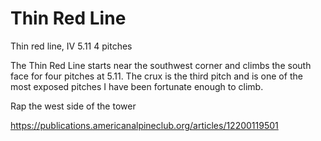 # Thin Red Line

Thin red line, IV 5.11 4 pitches

 The Thin Red Line starts near the southwest corner and climbs the south face for four pitches at 5.11. The crux is the third pitch and is one of the most exposed pitches I have been fortunate enough to climb. 
 
 Rap the west side of the tower


 https://publications.americanalpineclub.org/articles/12200119501